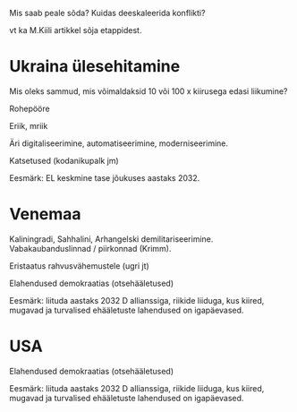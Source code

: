 Mis saab peale sõda? Kuidas deeskaleerida konflikti?

vt ka M.Kiili artikkel sõja etappidest.

# Ukraina ülesehitamine

Mis oleks sammud, mis võimaldaksid 10 või 100 x kiirusega edasi liikumine?

Rohepööre

Eriik, mriik

Äri digitaliseerimine, automatiseerimine, moderniseerimine. 

Katsetused (kodanikupalk jm)

Eesmärk: EL keskmine tase jõukuses aastaks 2032.


# Venemaa 

Kaliningradi, Sahhalini, Arhangelski demilitariseerimine. 
Vabakaubanduslinnad / piirkonnad (Krimm). 

Eristaatus rahvusvähemustele (ugri jt)

Elahendused demokraatias (otsehääletused)

Eesmärk: liituda aastaks 2032 D allianssiga, riikide liiduga, 
kus kiired, mugavad ja turvalised ehääletuste lahendused on igapäevased.

# USA 

Elahendused demokraatias (otsehääletused)

Eesmärk: liituda aastaks 2032 D allianssiga, riikide liiduga, 
kus kiired, mugavad ja turvalised ehääletuste lahendused on igapäevased.


